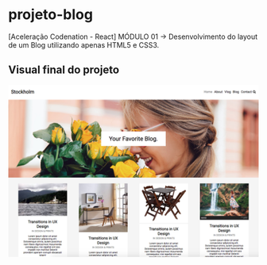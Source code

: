 # projeto-blog
[Aceleração Codenation - React] MÓDULO 01 -> Desenvolvimento do layout de um Blog utilizando apenas HTML5 e CSS3.

## Visual final do projeto
![](./layout.png)